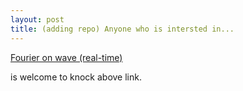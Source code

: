 ```yaml
---
layout: post
title: (adding repo) Anyone who is intersted in...
---
```


[Fourier on wave (real-time)][1]

is welcome to knock above link.

<!--Links to addresses, reference Markdowns-->
[1]: https://github.com/kwb425/FFT_Wave_MATLAB
<!--Links to images, reference Markdowns-->
